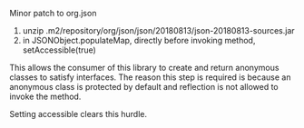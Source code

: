 Minor patch to org.json

1) unzip .m2/repository/org/json/json/20180813/json-20180813-sources.jar
2) in JSONObject.populateMap, directly before invoking method, setAccessible(true)

This allows the consumer of this library to create and return anonymous classes
to satisfy interfaces. The reason this step is required is because an anonymous
class is protected by default and reflection is not allowed to invoke the method.

Setting accessible clears this hurdle. 
